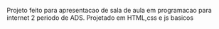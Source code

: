 Projeto feito para apresentacao de sala de aula em programacao para internet 2 periodo de ADS.
Projetado em HTML,css e js basicos
